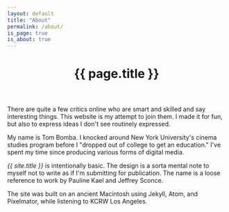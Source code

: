 ```yaml
---
layout: default
title: "About"
permalink: /about/
is_page: true
is_about: true
---
```


<header class="page">
  <h1>{{ page.title }}</h1>
</header>

There are quite a few critics online who are smart and skilled and say interesting things. This website is my attempt to join them. I made it for fun, but also to express ideas I don't see routinely expressed.

My name is Tom Bomba. I knocked around New York University's cinema studies program before I "dropped out of college to get an education." I've spent my time since producing various forms of digital media.

_{{ site.title }}_ is intentionally basic. The design is a sorta mental note to myself not to write as if I'm submitting for publication. The name is a loose reference to work by Pauline Kael and Jeffrey Sconce.

The site was built on an ancient Macintosh using Jekyll, Atom, and Pixelmator, while listening to KCRW Los Angeles.
